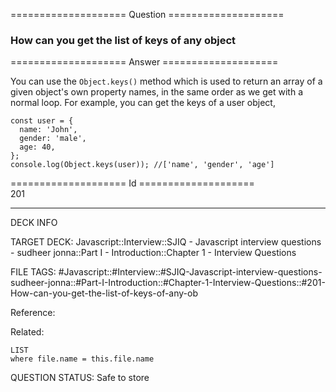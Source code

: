 ==================== Question ====================  

### How can you get the list of keys of any object  

==================== Answer ====================  

You can use the `Object.keys()` method which is used to return an array of a given object's own property names, in the same order as we get with a normal loop. For example, you can get the keys of a user object,

<!-- codeblock-start -->
<pre><code class="hljs language-javascript"><span class="hljs-keyword">const</span> user = {
  <span class="hljs-attr">name</span>: <span class="hljs-string">'John'</span>,
  <span class="hljs-attr">gender</span>: <span class="hljs-string">'male'</span>,
  <span class="hljs-attr">age</span>: <span class="hljs-number">40</span>,
};
<span class="hljs-variable language_">console</span>.<span class="hljs-title function_">log</span>(<span class="hljs-title class_">Object</span>.<span class="hljs-title function_">keys</span>(user)); <span class="hljs-comment">//['name', 'gender', 'age']</span>
</code></pre>
<!-- codeblock-end -->

==================== Id ====================  
201

---

DECK INFO

TARGET DECK: Javascript::Interview::SJIQ - Javascript interview questions - sudheer jonna::Part I - Introduction::Chapter 1 - Interview Questions

FILE TAGS: #Javascript::#Interview::#SJIQ-Javascript-interview-questions-sudheer-jonna::#Part-I-Introduction::#Chapter-1-Interview-Questions::#201-How-can-you-get-the-list-of-keys-of-any-ob

Reference:

Related:

```dataview
LIST
where file.name = this.file.name
```

QUESTION STATUS: Safe to store
